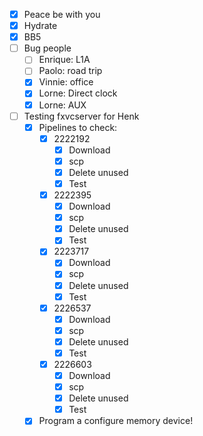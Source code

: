 - [x] Peace be with you
- [x] Hydrate
- [x] BB5
- [ ] Bug people
  - [ ] Enrique: L1A
  - [ ] Paolo: road trip
  - [x] Vinnie: office
  - [x] Lorne: Direct clock
  - [x] Lorne: AUX
- [ ] Testing fxvcserver for Henk
  - [x] Pipelines to check:
    - [x] 2222192
      - [x] Download
      - [x] scp
      - [x] Delete unused
      - [x] Test
    - [x] 2222395
      - [x] Download
      - [x] scp
      - [x] Delete unused
      - [x] Test
    - [x] 2223717
      - [x] Download
      - [x] scp
      - [x] Delete unused
      - [x] Test
    - [x] 2226537
      - [x] Download
      - [x] scp
      - [x] Delete unused
      - [x] Test
    - [x] 2226603
      - [x] Download
      - [x] scp
      - [x] Delete unused
      - [x] Test
  - [x] Program a configure memory device!
